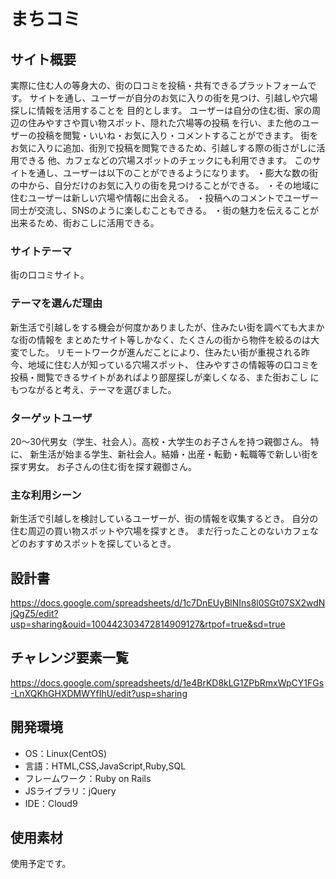 # まちコミ

## サイト概要
実際に住む人の等身大の、街の口コミを投稿・共有できるプラットフォームです。
サイトを通し、ユーザーが自分のお気に入りの街を見つけ、引越しや穴場探しに情報を活用することを
目的とします。
ユーザーは自分の住む街、家の周辺の住みやすさや買い物スポット、隠れた穴場等の投稿
を行い、また他のユーザーの投稿を閲覧・いいね・お気に入り・コメントすることができます。
街をお気に入りに追加、街別で投稿を閲覧できるため、引越しする際の街さがしに活用できる
他、カフェなどの穴場スポットのチェックにも利用できます。
このサイトを通し、ユーザーは以下のことができるようになります。
・膨大な数の街の中から、自分だけのお気に入りの街を見つけることができる。
・その地域に住むユーザーは新しい穴場や情報に出会える。
・投稿へのコメントでユーザー同士が交流し、SNSのように楽しむこともできる。
・街の魅力を伝えることが出来るため、街おこしに活用できる。


### サイトテーマ
街の口コミサイト。

### テーマを選んだ理由
新生活で引越しをする機会が何度かありましたが、住みたい街を調べても大まかな街の情報を
まとめたサイト等しかなく、たくさんの街から物件を絞るのは大変でした。
リモートワークが進んだことにより、住みたい街が重視される昨今、地域に住む人が知っている穴場スポット、
住みやすさの情報等の口コミを投稿・閲覧できるサイトがあればより部屋探しが楽しくなる、また街おこし
にもつながると考え、テーマを選びました。

### ターゲットユーザ
20～30代男女（学生、社会人）。高校・大学生のお子さんを持つ親御さん。
特に、
新生活が始まる学生、新社会人。結婚・出産・転勤・転職等で新しい街を探す男女。
お子さんの住む街を探す親御さん。

### 主な利用シーン
新生活で引越しを検討しているユーザーが、街の情報を収集するとき。
自分の住む周辺の買い物スポットや穴場を探すとき。
まだ行ったことのないカフェなどのおすすめスポットを探しているとき。

## 設計書
https://docs.google.com/spreadsheets/d/1c7DnEUyBlNIns8l0SGt07SX2wdNjQgZ5/edit?usp=sharing&ouid=100442303472814909127&rtpof=true&sd=true

## チャレンジ要素一覧
https://docs.google.com/spreadsheets/d/1e4BrKD8kLG1ZPbRmxWpCY1FGs-LnXQKhGHXDMWYfIhU/edit?usp=sharing

## 開発環境
- OS：Linux(CentOS)
- 言語：HTML,CSS,JavaScript,Ruby,SQL
- フレームワーク：Ruby on Rails
- JSライブラリ：jQuery
- IDE：Cloud9

## 使用素材
使用予定です。